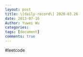 ```yaml
---
layout: post
title: \[daily-record\] 2020-03.26
date: 2013-07-16
Author: Yuwei Wu
categories: 
tags: [document]
comments: true
---
```



#leetcode

